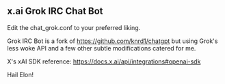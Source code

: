 ## x.ai Grok IRC Chat Bot
Edit the chat_grok.conf to your preferred liking.

Grok IRC Bot is a fork of https://github.com/knrd1/chatgpt but using Grok's less woke API and a few other subtle modifications catered for me.

X's xAI SDK reference: https://docs.x.ai/api/integrations#openai-sdk

Hail Elon!
